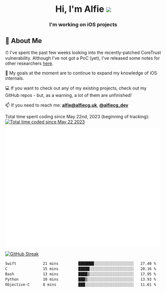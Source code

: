 <h1 align="center">Hi, I'm Alfie <img src="https://raw.githubusercontent.com/MartinHeinz/MartinHeinz/master/wave.gif" width="30px"></h1>
<h3 align="center">I'm working on iOS projects</h3>


## 📖 About Me

⏰ I've spent the past few weeks looking into the recently-patched CoreTrust vulnerability. Although I've not got a PoC (yet), I've released some notes for other researchers [here](https://gist.github.com/alfiecg24/bf91f3cb05254b2f5679d5ccdc4c87ef).

🎯 My goals at the moment are to  continue to expand my knowledge of iOS internals.

💻 If you want to check out any of my existing projects, check out my GitHub repos - but, as a warning, a lot of them are unfinished!

📫 If you need to reach me: **alfie@alfiecg.uk**, **[@alfiecg_dev](https://twitter.com/alfiecg_dev)**

Total time spent coding since May 22nd, 2023 (beginning of tracking): <a href="https://wakatime.com/@61592169-b9cf-4af8-b6fa-8ac7d4369b01"><img src="https://wakatime.com/badge/user/61592169-b9cf-4af8-b6fa-8ac7d4369b01.svg" alt="Total time coded since May 22 2023" /></a>


<img align="center" src="/github-metrics.svg" alt="Metrics" width="500">

[![GitHub Streak](https://streak-stats.demolab.com/?user=alfiecg24)](https://git.io/streak-stats)

<!--START_SECTION:waka-->

```txt
Swift            21 mins         ███████░░░░░░░░░░░░░░░░░░   27.40 %
C                15 mins         █████░░░░░░░░░░░░░░░░░░░░   20.16 %
Bash             13 mins         ████▒░░░░░░░░░░░░░░░░░░░░   17.95 %
Python           10 mins         ███▒░░░░░░░░░░░░░░░░░░░░░   13.93 %
Objective-C      8 mins          ███░░░░░░░░░░░░░░░░░░░░░░   11.61 %
```

<!--END_SECTION:waka-->
